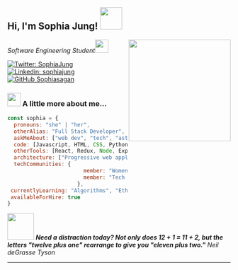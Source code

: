 <!-- <img src="https://media.giphy.com/media/PmnZpShBXOPHa/giphy.gif"> -->
<h2> Hi, I'm Sophia Jung! <img src="https://media.giphy.com/media/Ws45ZkIbY1r3ZOONYK/giphy.gif" width="50"></h2>
<img align='right' src="https://media.giphy.com/media/ieyl9zmCjO4b4t6qoY/giphy.gif" width="230">
<p><em>Software Engineering Student<img src="https://media.giphy.com/media/hpFCIpvGxUKgTfjRKl/giphy.gif" width="30"> 
</em></p>

[![Twitter: SophiaJung](https://img.shields.io/twitter/follow/KingSofieJ?style=social)](https://twitter.com/KingSofieJ)
[![Linkedin: sophiajung](https://img.shields.io/badge/-sophiabraddockjung-blue?style=flat-square&logo=Linkedin&logoColor=white&link=https://www.linkedin.com/in/sophiabraddockjung/)](https://www.linkedin.com/in/sophiabraddockjung/)
[![GitHub Sophiasagan](https://img.shields.io/github/followers/sophiasagan?label=follow&style=social)](https://github.com/Sophiasagan)


### <img src="https://media.giphy.com/media/8vR3JJvHpCKn0t5pEW/giphy.gif" width="30"> A little more about me...  

```javascript
const sophia = {
  pronouns: "she" | "her",
  otherAlias: "Full Stack Developer", 
  askMeAbout: ["web dev", "tech", "astronomy"]
  code: [Javascript, HTML, CSS, Python, Java, R, SQL],
  otherTools: [React, Redux, Node, Express, Firebase, AWS, Jest, Ethereum, Ganache, MatLab, Docker],
  architecture: ["Progressive web applications", "Single page applications"],
  techCommunities: {
                        member: "Women Who Code",
                        member: "Tech Ladies",                        
                      },
 currentlyLearning: "Algorithms", "Ethical Hacking",
 availableForHire: true
}
```

<img src="https://media.giphy.com/media/3oge8j7n2BR43KDPyM/giphy.gif" width="60"> <em><b>Need a distraction today? Not only does 12 + 1 = 11 + 2, but the letters "twelve plus one" rearrange to give you "eleven plus two."</b> Neil deGrasse Tyson</em>

---
